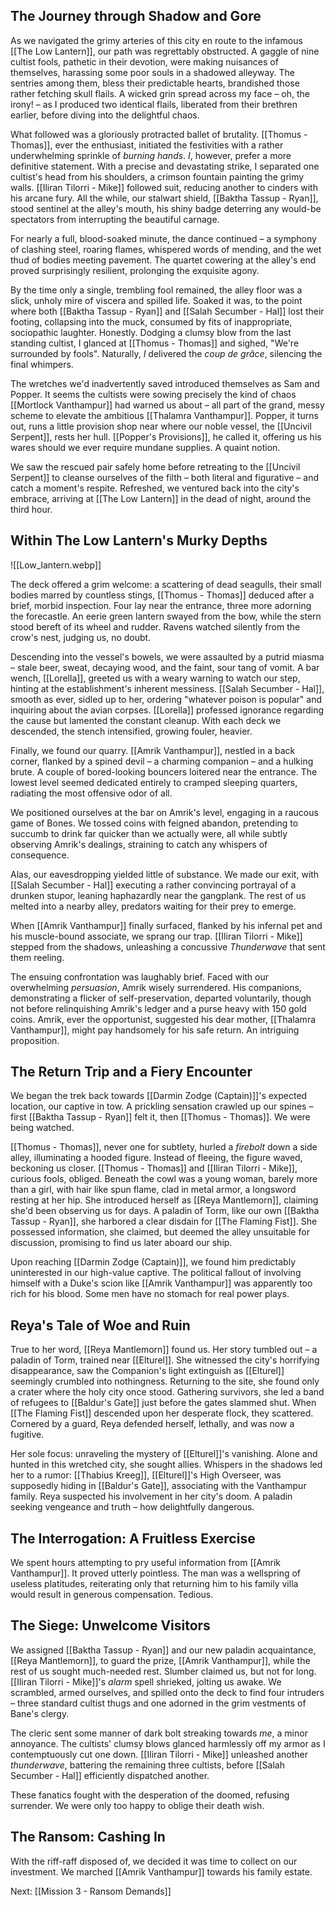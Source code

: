 ## The Journey through Shadow and Gore
As we navigated the grimy arteries of this city en route to the infamous [[The Low Lantern]], our path was regrettably obstructed. A gaggle of nine cultist fools, pathetic in their devotion, were making nuisances of themselves, harassing some poor souls in a shadowed alleyway. The sentries among them, bless their predictable hearts, brandished those rather fetching skull flails. A wicked grin spread across my face – oh, the irony! – as I produced two identical flails, liberated from their brethren earlier, before diving into the delightful chaos.

What followed was a gloriously protracted ballet of brutality. [[Thomus - Thomas]], ever the enthusiast, initiated the festivities with a rather underwhelming sprinkle of _burning hands_. _I_, however, prefer a more definitive statement. With a precise and devastating strike, I separated one cultist's head from his shoulders, a crimson fountain painting the grimy walls. [[Iliran Tilorri - Mike]] followed suit, reducing another to cinders with his arcane fury. All the while, our stalwart shield, [[Baktha Tassup - Ryan]], stood sentinel at the alley's mouth, his shiny badge deterring any would-be spectators from interrupting the beautiful carnage.

For nearly a full, blood-soaked minute, the dance continued – a symphony of clashing steel, roaring flames, whispered words of mending, and the wet thud of bodies meeting pavement. The quartet cowering at the alley's end proved surprisingly resilient, prolonging the exquisite agony.

By the time only a single, trembling fool remained, the alley floor was a slick, unholy mire of viscera and spilled life. Soaked it was, to the point where both [[Baktha Tassup - Ryan]] and [[Salah Secumber - Hal]] lost their footing, collapsing into the muck, consumed by fits of inappropriate, sociopathic laughter. Honestly. Dodging a clumsy blow from the last standing cultist, I glanced at [[Thomus - Thomas]] and sighed, "We're surrounded by fools". Naturally, _I_ delivered the _coup de grâce_, silencing the final whimpers.

The wretches we'd inadvertently saved introduced themselves as Sam and Popper. It seems the cultists were sowing precisely the kind of chaos [[Mortlock Vanthampur]] had warned us about – all part of the grand, messy scheme to elevate the ambitious [[Thalamra Vanthampur]]. Popper, it turns out, runs a little provision shop near where our noble vessel, the [[Uncivil Serpent]], rests her hull. [[Popper's Provisions]], he called it, offering us his wares should we ever require mundane supplies. A quaint notion.

We saw the rescued pair safely home before retreating to the [[Uncivil Serpent]] to cleanse ourselves of the filth – both literal and figurative – and catch a moment's respite. Refreshed, we ventured back into the city's embrace, arriving at [[The Low Lantern]] in the dead of night, around the third hour.

## Within The Low Lantern's Murky Depths

![[Low_lantern.webp]]

The deck offered a grim welcome: a scattering of dead seagulls, their small bodies marred by countless stings, [[Thomus - Thomas]] deduced after a brief, morbid inspection. Four lay near the entrance, three more adorning the forecastle. An eerie green lantern swayed from the bow, while the stern stood bereft of its wheel and rudder. Ravens watched silently from the crow's nest, judging us, no doubt.

Descending into the vessel's bowels, we were assaulted by a putrid miasma – stale beer, sweat, decaying wood, and the faint, sour tang of vomit. A bar wench, [[Lorella]], greeted us with a weary warning to watch our step, hinting at the establishment's inherent messiness. [[Salah Secumber - Hal]], smooth as ever, sidled up to her, ordering "whatever poison is popular" and inquiring about the avian corpses. [[Lorella]] professed ignorance regarding the cause but lamented the constant cleanup. With each deck we descended, the stench intensified, growing fouler, heavier.

Finally, we found our quarry. [[Amrik Vanthampur]], nestled in a back corner, flanked by a spined devil – a charming companion – and a hulking brute. A couple of bored-looking bouncers loitered near the entrance. The lowest level seemed dedicated entirely to cramped sleeping quarters, radiating the most offensive odor of all.

We positioned ourselves at the bar on Amrik's level, engaging in a raucous game of Bones. We tossed coins with feigned abandon, pretending to succumb to drink far quicker than we actually were, all while subtly observing Amrik's dealings, straining to catch any whispers of consequence.

Alas, our eavesdropping yielded little of substance. We made our exit, with [[Salah Secumber - Hal]] executing a rather convincing portrayal of a drunken stupor, leaning haphazardly near the gangplank. The rest of us melted into a nearby alley, predators waiting for their prey to emerge.

When [[Amrik Vanthampur]] finally surfaced, flanked by his infernal pet and his muscle-bound associate, we sprang our trap. [[Iliran Tilorri - Mike]] stepped from the shadows, unleashing a concussive _Thunderwave_ that sent them reeling.

The ensuing confrontation was laughably brief. Faced with our overwhelming _persuasion_, Amrik wisely surrendered. His companions, demonstrating a flicker of self-preservation, departed voluntarily, though not before relinquishing Amrik's ledger and a purse heavy with 150 gold coins. Amrik, ever the opportunist, suggested his dear mother, [[Thalamra Vanthampur]], might pay handsomely for his safe return. An intriguing proposition.

## The Return Trip and a Fiery Encounter

We began the trek back towards [[Darmin Zodge (Captain)]]'s expected location, our captive in tow. A prickling sensation crawled up our spines – first [[Baktha Tassup - Ryan]] felt it, then [[Thomus - Thomas]]. We were being watched.

[[Thomus - Thomas]], never one for subtlety, hurled a _firebolt_ down a side alley, illuminating a hooded figure. Instead of fleeing, the figure waved, beckoning us closer. [[Thomus - Thomas]] and [[Iliran Tilorri - Mike]], curious fools, obliged. Beneath the cowl was a young woman, barely more than a girl, with hair like spun flame, clad in metal armor, a longsword resting at her hip. She introduced herself as [[Reya Mantlemorn]], claiming she'd been observing us for days. A paladin of Torm, like our own [[Baktha Tassup - Ryan]], she harbored a clear disdain for [[The Flaming Fist]]. She possessed information, she claimed, but deemed the alley unsuitable for discussion, promising to find us later aboard our ship.

Upon reaching [[Darmin Zodge (Captain)]], we found him predictably uninterested in our high-value captive. The political fallout of involving himself with a Duke's scion like [[Amrik Vanthampur]] was apparently too rich for his blood. Some men have no stomach for real power plays.

## Reya's Tale of Woe and Ruin

True to her word, [[Reya Mantlemorn]] found us. Her story tumbled out – a paladin of Torm, trained near [[Elturel]]. She witnessed the city's horrifying disappearance, saw the Companion's light extinguish as [[Elturel]] seemingly crumbled into nothingness. Returning to the site, she found only a crater where the holy city once stood. Gathering survivors, she led a band of refugees to [[Baldur's Gate]] just before the gates slammed shut. When [[The Flaming Fist]] descended upon her desperate flock, they scattered. Cornered by a guard, Reya defended herself, lethally, and was now a fugitive.

Her sole focus: unraveling the mystery of [[Elturel]]'s vanishing. Alone and hunted in this wretched city, she sought allies. Whispers in the shadows led her to a rumor: [[Thabius Kreeg]], [[Elturel]]'s High Overseer, was supposedly hiding in [[Baldur's Gate]], associating with the Vanthampur family. Reya suspected his involvement in her city's doom. A paladin seeking vengeance and truth – how delightfully dangerous.

## The Interrogation: A Fruitless Exercise

We spent hours attempting to pry useful information from [[Amrik Vanthampur]]. It proved utterly pointless. The man was a wellspring of useless platitudes, reiterating only that returning him to his family villa would result in generous compensation. Tedious.

## The Siege: Unwelcome Visitors

We assigned [[Baktha Tassup - Ryan]] and our new paladin acquaintance, [[Reya Mantlemorn]], to guard the prize, [[Amrik Vanthampur]], while the rest of us sought much-needed rest. Slumber claimed us, but not for long. [[Iliran Tilorri - Mike]]'s _alarm_ spell shrieked, jolting us awake. We scrambled, armed ourselves, and spilled onto the deck to find four intruders – three standard cultist thugs and one adorned in the grim vestments of Bane's clergy.

The cleric sent some manner of dark bolt streaking towards _me_, a minor annoyance. The cultists' clumsy blows glanced harmlessly off my armor as I contemptuously cut one down. [[Iliran Tilorri - Mike]] unleashed another _thunderwave_, battering the remaining three cultists, before [[Salah Secumber - Hal]] efficiently dispatched another.

These fanatics fought with the desperation of the doomed, refusing surrender. We were only too happy to oblige their death wish.

## The Ransom: Cashing In

With the riff-raff disposed of, we decided it was time to collect on our investment. We marched [[Amrik Vanthampur]] towards his family estate.

Next: [[Mission 3 - Ransom Demands]]